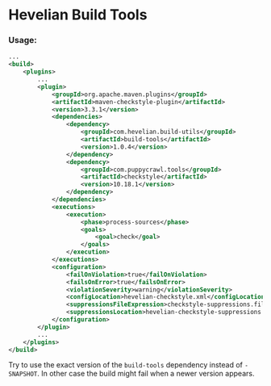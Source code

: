 Hevelian Build Tools
===============

### Usage:
```xml
...
<build>
	<plugins>
		...
		<plugin>
			<groupId>org.apache.maven.plugins</groupId>
			<artifactId>maven-checkstyle-plugin</artifactId>
			<version>3.3.1</version>
			<dependencies>
				<dependency>
					<groupId>com.hevelian.build-utils</groupId>
					<artifactId>build-tools</artifactId>
					<version>1.0.4</version>
				</dependency>
				<dependency>
					<groupId>com.puppycrawl.tools</groupId>
					<artifactId>checkstyle</artifactId>
					<version>10.18.1</version>
				</dependency>
			</dependencies>
			<executions>
				<execution>
					<phase>process-sources</phase>
					<goals>
						<goal>check</goal>
					</goals>
				</execution>
			</executions>
			<configuration>
				<failOnViolation>true</failOnViolation>
				<failsOnError>true</failsOnError>
				<violationSeverity>warning</violationSeverity>
				<configLocation>hevelian-checkstyle.xml</configLocation>
				<suppressionsFileExpression>checkstyle-suppressions.file</suppressionsFileExpression>
				<suppressionsLocation>hevelian-checkstyle-suppressions.xml</suppressionsLocation>
			</configuration>
		</plugin>
		...
	</plugins>
</build>
```
Try to use the exact version of the `build-tools` dependency instead of `-SNAPSHOT`. In other case the build might fail when a newer version appears.
